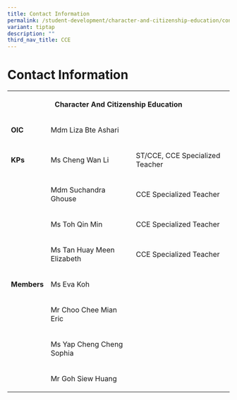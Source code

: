 ```yaml
---
title: Contact Information
permalink: /student-development/character-and-citizenship-education/contact-information/
variant: tiptap
description: ""
third_nav_title: CCE
---
```

<h1>Contact Information</h1>
<table style="minWidth: 75px">
<colgroup>
<col>
<col>
<col>
</colgroup>
<tbody>
<tr>
<th rowspan="1" colspan="3">
<p>Character And Citizenship Education</p>
</th>
</tr>
<tr>
<td rowspan="1" colspan="1">
<p><strong>OIC</strong>
</p>
</td>
<td rowspan="1" colspan="1">
<p>Mdm Liza Bte Ashari</p>
</td>
<td rowspan="1" colspan="1">
<p></p>
</td>
</tr>
<tr>
<td rowspan="1" colspan="1">
<p><strong>KPs</strong>
</p>
</td>
<td rowspan="1" colspan="1">
<p>Ms Cheng Wan Li</p>
</td>
<td rowspan="1" colspan="1">
<p>ST/CCE, CCE Specialized Teacher</p>
</td>
</tr>
<tr>
<td rowspan="7" colspan="1">
<p><strong>Members</strong>
</p>
</td>
<td rowspan="1" colspan="1">
<p>Mdm Suchandra Ghouse</p>
</td>
<td rowspan="1" colspan="1">
<p>CCE Specialized Teacher</p>
</td>
</tr>
<tr>
<td rowspan="1" colspan="1">
<p>Ms Toh Qin Min</p>
</td>
<td rowspan="1" colspan="1">
<p>CCE Specialized Teacher</p>
</td>
</tr>
<tr>
<td rowspan="1" colspan="1">
<p>Ms Tan Huay Meen Elizabeth</p>
</td>
<td rowspan="1" colspan="1">
<p>CCE Specialized Teacher</p>
</td>
</tr>
<tr>
<td rowspan="1" colspan="1">
<p>Ms Eva Koh</p>
</td>
<td rowspan="1" colspan="1">
<p></p>
</td>
</tr>
<tr>
<td rowspan="1" colspan="1">
<p>Mr Choo Chee Mian Eric</p>
</td>
<td rowspan="1" colspan="1">
<p></p>
</td>
</tr>
<tr>
<td rowspan="1" colspan="1">
<p>Ms Yap Cheng Cheng Sophia</p>
</td>
<td rowspan="1" colspan="1">
<p></p>
</td>
</tr>
<tr>
<td rowspan="1" colspan="1">
<p>Mr Goh Siew Huang</p>
</td>
<td rowspan="1" colspan="1">
<p></p>
</td>
</tr>
</tbody>
</table>
<p></p>